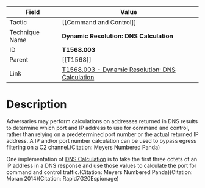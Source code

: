 
|Field|Value|
|---|---|
|Tactic|[[Command and Control]]|
|Technique Name|**Dynamic Resolution: DNS Calculation**|
|ID|**T1568.003**|
|Parent|[[T1568]]|
|Link|[T1568.003 - Dynamic Resolution: DNS Calculation](https://attack.mitre.org/techniques/T1568/003)|

# Description

Adversaries may perform calculations on addresses returned in DNS results to determine which port and IP address to use for command and control, rather than relying on a predetermined port number or the actual returned IP address. A IP and/or port number calculation can be used to bypass egress filtering on a C2 channel.(Citation: Meyers Numbered Panda)

One implementation of [DNS Calculation](https://attack.mitre.org/techniques/T1568/003) is to take the first three octets of an IP address in a DNS response and use those values to calculate the port for command and control traffic.(Citation: Meyers Numbered Panda)(Citation: Moran 2014)(Citation: Rapid7G20Espionage)